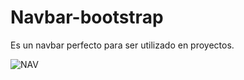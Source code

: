 # Navbar-bootstrap
Es un navbar perfecto para ser utilizado en proyectos.

![NAV](https://user-images.githubusercontent.com/56804599/133794690-f8db78e9-74aa-45a4-b59f-3a1e2b4255e0.JPG)
